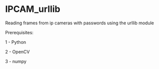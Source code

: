 # IPCAM_urllib
Reading frames from ip cameras with passwords using the urllib module

Prerequisites:

1 - Python

2 - OpenCV

3 - numpy

